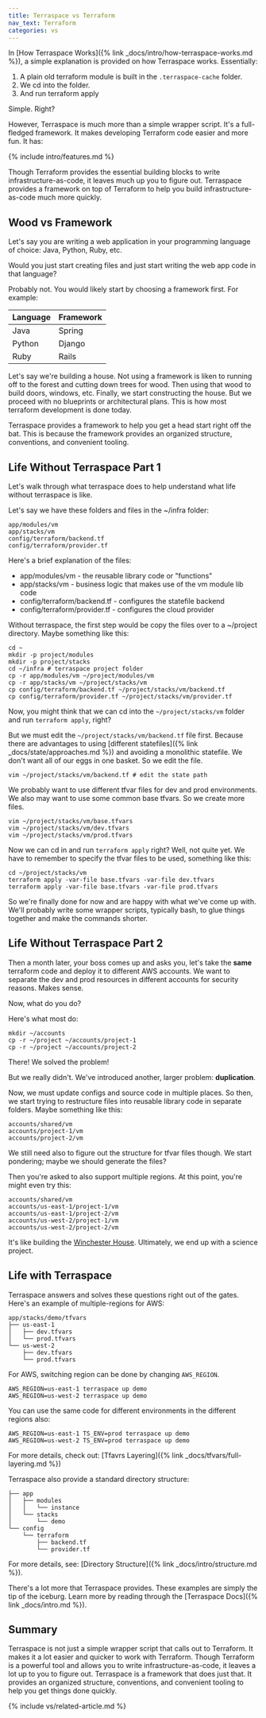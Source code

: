 ```yaml
---
title: Terraspace vs Terraform
nav_text: Terraform
categories: vs
---
```


In [How Terraspace Works]({% link _docs/intro/how-terraspace-works.md %}), a simple explanation is provided on how Terraspace works. Essentially:

1. A plain old terraform module is built in the `.terraspace-cache` folder.
2. We cd into the folder.
3. And run terraform apply

Simple. Right?

However, Terraspace is much more than a simple wrapper script. It's a full-fledged framework. It makes developing Terraform code easier and more fun. It has:

{% include intro/features.md %}

Though Terraform provides the essential building blocks to write infrastructure-as-code, it leaves much up you to figure out. Terraspace provides a framework on top of Terraform to help you build infrastructure-as-code much more quickly.

## Wood vs Framework

Let's say you are writing a web application in your programming language of choice: Java, Python, Ruby, etc.

Would you just start creating files and just start writing the web app code in that language?

Probably not. You would likely start by choosing a framework first. For example:

Language | Framework
---|---
Java | Spring
Python | Django
Ruby | Rails

Let's say we're building a house. Not using a framework is liken to running off to the forest and cutting down trees for wood. Then using that wood to build doors, windows, etc. Finally, we start constructing the house. But we proceed with no blueprints or architectural plans.  This is how most terraform development is done today.

Terraspace provides a framework to help you get a head start right off the bat. This is because the framework provides an organized structure, conventions, and convenient tooling.

## Life Without Terraspace Part 1

Let's walk through what terraspace does to help understand what life without terraspace is like.

Let's say we have these folders and files in the ~/infra folder:

    app/modules/vm
    app/stacks/vm
    config/terraform/backend.tf
    config/terraform/provider.tf

Here's a brief explanation of the files:

* app/modules/vm - the reusable library code or "functions"
* app/stacks/vm - business logic that makes use of the vm module lib code
* config/terraform/backend.tf - configures the statefile backend
* config/terraform/provider.tf - configures the cloud provider

Without terraspace, the first step would be copy the files over to a ~/project directory. Maybe something like this:

    cd ~
    mkdir -p project/modules
    mkdir -p project/stacks
    cd ~/infra # terraspace project folder
    cp -r app/modules/vm ~/project/modules/vm
    cp -r app/stacks/vm ~/project/stacks/vm
    cp config/terraform/backend.tf ~/project/stacks/vm/backend.tf
    cp config/terraform/provider.tf ~/project/stacks/vm/provider.tf

Now, you might think that we can cd into the `~/project/stacks/vm` folder and run `terraform apply`, right?

But we must edit the `~/project/stacks/vm/backend.tf` file first. Because there are advantages to using [different statefiles]({% link _docs/state/approaches.md %}) and avoiding a monolithic statefile. We don't want all of our eggs in one basket. So we edit the file.

    vim ~/project/stacks/vm/backend.tf # edit the state path

We probably want to use different tfvar files for dev and prod environments. We also may want to use some common base tfvars. So we create more files.

    vim ~/project/stacks/vm/base.tfvars
    vim ~/project/stacks/vm/dev.tfvars
    vim ~/project/stacks/vm/prod.tfvars

Now we can cd in and run `terraform apply` right? Well, not quite yet. We have to remember to specify the tfvar files to be used, something like this:

    cd ~/project/stacks/vm
    terraform apply -var-file base.tfvars -var-file dev.tfvars
    terraform apply -var-file base.tfvars -var-file prod.tfvars

So we're finally done for now and are happy with what we've come up with. We'll probably write some wrapper scripts, typically bash, to glue things together and make the commands shorter.

## Life Without Terraspace Part 2

Then a month later, your boss comes up and asks you, let's take the **same** terraform code and deploy it to different AWS accounts. We want to separate the dev and prod resources in different accounts for security reasons. Makes sense.

Now, what do you do?

Here's what most do:

    mkdir ~/accounts
    cp -r ~/project ~/accounts/project-1
    cp -r ~/project ~/accounts/project-2

There! We solved the problem!

But we really didn't. We've introduced another, larger problem: **duplication**.

Now, we must update configs and source code in multiple places.  So then, we start trying to restructure files into reusable library code in separate folders. Maybe something like this:

    accounts/shared/vm
    accounts/project-1/vm
    accounts/project-2/vm

We still need also to figure out the structure for tfvar files though. We start pondering; maybe we should generate the files?

Then you're asked to also support multiple regions. At this point, you're might even try this:

    accounts/shared/vm
    accounts/us-east-1/project-1/vm
    accounts/us-east-1/project-2/vm
    accounts/us-west-2/project-1/vm
    accounts/us-west-2/project-2/vm

It's like building the [Winchester House](https://en.wikipedia.org/wiki/Winchester_Mystery_House). Ultimately, we end up with a science project.

## Life with Terraspace

Terraspace answers and solves these questions right out of the gates. Here's an example of multiple-regions for AWS:

    app/stacks/demo/tfvars
    ├── us-east-1
    │   ├── dev.tfvars
    │   └── prod.tfvars
    └── us-west-2
        ├── dev.tfvars
        └── prod.tfvars

For AWS, switching region can be done by changing `AWS_REGION`.

    AWS_REGION=us-east-1 terraspace up demo
    AWS_REGION=us-west-2 terraspace up demo

You can use the same code for different environments in the different regions also:

    AWS_REGION=us-east-1 TS_ENV=prod terraspace up demo
    AWS_REGION=us-west-2 TS_ENV=prod terraspace up demo

For more details, check out: [Tfavrs Layering]({% link _docs/tfvars/full-layering.md %})

Terraspace also provide a standard directory structure:

    ├── app
    │   ├── modules
    │   │   └── instance
    │   └── stacks
    │       └── demo
    └── config
        └── terraform
            ├── backend.tf
            └── provider.tf

For more details, see: [Directory Structure]({% link _docs/intro/structure.md %}).

There's a lot more that Terraspace provides. These examples are simply the tip of the iceburg. Learn more by reading through the [Terraspace Docs]({% link _docs/intro.md %}).

## Summary

Terraspace is not just a simple wrapper script that calls out to Terraform. It makes it a lot easier and quicker to work with Terraform. Though Terraform is a powerful tool and allows you to write infrastructure-as-code, it leaves a lot up to you to figure out. Terraspace is a framework that does just that. It provides an organized structure, conventions, and convenient tooling to help you get things done quickly.

{% include vs/related-article.md %}
